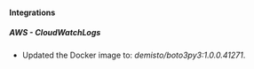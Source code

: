 #### Integrations
##### AWS - CloudWatchLogs
- Updated the Docker image to: *demisto/boto3py3:1.0.0.41271*.
